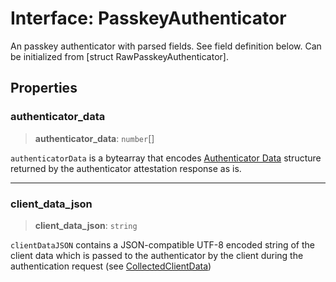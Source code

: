 # Interface: PasskeyAuthenticator

An passkey authenticator with parsed fields. See field definition below. Can be initialized from
[struct RawPasskeyAuthenticator].

## Properties

### authenticator\_data

> **authenticator\_data**: `number`[]

`authenticatorData` is a bytearray that encodes
[Authenticator Data](https://www.w3.org/TR/webauthn-2/#sctn-authenticator-data) structure returned
by the authenticator attestation response as is.

---

### client\_data\_json

> **client\_data\_json**: `string`

`clientDataJSON` contains a JSON-compatible UTF-8 encoded string of the client data which is passed
to the authenticator by the client during the authentication request (see
[CollectedClientData](https://www.w3.org/TR/webauthn-2/#dictdef-collectedclientdata))
